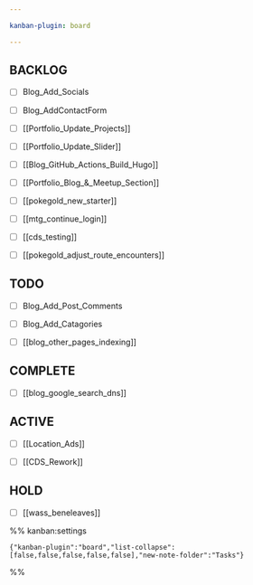 ```yaml
---

kanban-plugin: board

---
```


## BACKLOG

- [ ] Blog_Add_Socials
- [ ] Blog_AddContactForm
- [ ] [[Portfolio_Update_Projects]]
- [ ] [[Portfolio_Update_Slider]]
- [ ] [[Blog_GitHub_Actions_Build_Hugo]]
- [ ] [[Portfolio_Blog_&_Meetup_Section]]
- [ ] [[pokegold_new_starter]]
- [ ] [[mtg_continue_login]]
- [ ] [[cds_testing]]
- [ ] [[pokegold_adjust_route_encounters]]


## TODO

- [ ] Blog_Add_Post_Comments
- [ ] Blog_Add_Catagories
- [ ] [[blog_other_pages_indexing]]


## COMPLETE

- [ ] [[blog_google_search_dns]]


## ACTIVE

- [ ] [[Location_Ads]]
- [ ] [[CDS_Rework]]


## HOLD

- [ ] [[wass_beneleaves]]




%% kanban:settings
```
{"kanban-plugin":"board","list-collapse":[false,false,false,false,false],"new-note-folder":"Tasks"}
```
%%